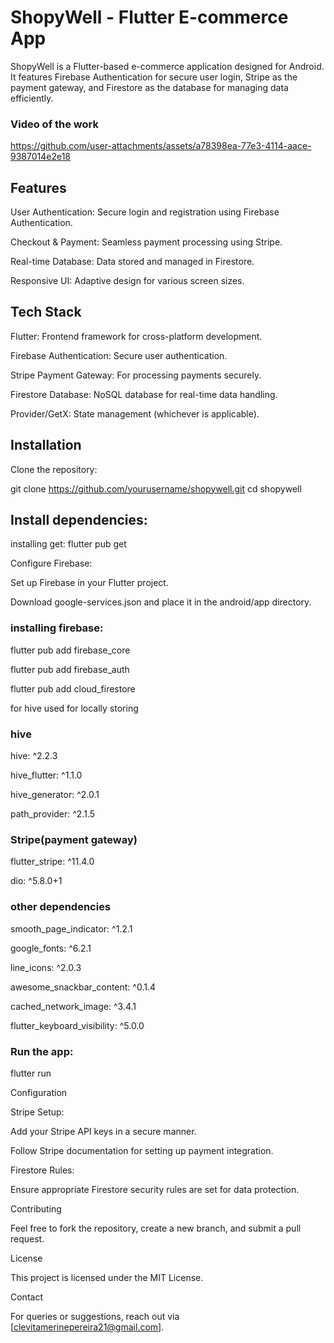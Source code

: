# ShopyWell - Flutter E-commerce App
ShopyWell is a Flutter-based e-commerce application designed for Android. It features Firebase Authentication for secure user login, Stripe as the payment gateway, and Firestore as the database for managing data efficiently.
### Video of the work
https://github.com/user-attachments/assets/a78398ea-77e3-4114-aace-9387014e2e18

## Features

User Authentication: Secure login and registration using Firebase Authentication.

Checkout & Payment: Seamless payment processing using Stripe.

Real-time Database: Data stored and managed in Firestore.

Responsive UI: Adaptive design for various screen sizes.

## Tech Stack

Flutter: Frontend framework for cross-platform development.

Firebase Authentication: Secure user authentication.

Stripe Payment Gateway: For processing payments securely.

Firestore Database: NoSQL database for real-time data handling.

Provider/GetX: State management (whichever is applicable).

## Installation

Clone the repository:

git clone https://github.com/yourusername/shopywell.git
cd shopywell

## Install dependencies:

installing get: flutter pub get

Configure Firebase: 

Set up Firebase in your Flutter project.

Download google-services.json and place it in the android/app directory.

### installing firebase: 

flutter pub add firebase_core

flutter pub add firebase_auth

flutter pub add cloud_firestore

for hive used for locally storing 

### hive

hive: ^2.2.3

hive_flutter: ^1.1.0

hive_generator: ^2.0.1

path_provider: ^2.1.5

### Stripe(payment gateway)

flutter_stripe: ^11.4.0

dio: ^5.8.0+1

### other dependencies

smooth_page_indicator: ^1.2.1

google_fonts: ^6.2.1

line_icons: ^2.0.3

awesome_snackbar_content: ^0.1.4

cached_network_image: ^3.4.1

flutter_keyboard_visibility: ^5.0.0

### Run the app:

flutter run

Configuration

Stripe Setup:

Add your Stripe API keys in a secure manner.

Follow Stripe documentation for setting up payment integration.

Firestore Rules:

Ensure appropriate Firestore security rules are set for data protection.

Contributing

Feel free to fork the repository, create a new branch, and submit a pull request.

License

This project is licensed under the MIT License.

Contact

For queries or suggestions, reach out via [clevitamerinepereira21@gmail.com].
